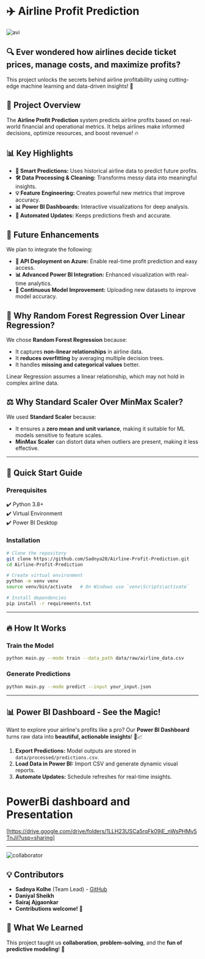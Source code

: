 # ✈️ Airline Profit Prediction

![avi](https://github.com/user-attachments/assets/6f3a16ac-3ad3-4491-8553-0ffedbf334bf)

## 🔍 Ever wondered how airlines decide ticket prices, manage costs, and maximize profits?
This project unlocks the secrets behind airline profitability using cutting-edge machine learning and data-driven insights! 🚀

## 🎯 Project Overview
The **Airline Profit Prediction** system predicts airline profits based on real-world financial and operational metrics. It helps airlines make informed decisions, optimize resources, and boost revenue! 🔥

## 📊 Key Highlights

- **🧠 Smart Predictions:** Uses historical airline data to predict future profits.
- **🛠️ Data Processing & Cleaning:** Transforms messy data into meaningful insights.
- **💡 Feature Engineering:** Creates powerful new metrics that improve accuracy.
- **📊 Power BI Dashboards:** Interactive visualizations for deep analysis.
- **🔄 Automated Updates:** Keeps predictions fresh and accurate.

## 🚀 Future Enhancements
We plan to integrate the following:
- **📡 API Deployment on Azure:** Enable real-time profit prediction and easy access.
- **📊 Advanced Power BI Integration:** Enhanced visualization with real-time analytics.
- **🔄 Continuous Model Improvement:** Uploading new datasets to improve model accuracy.

## 🔬 Why Random Forest Regression Over Linear Regression?
We chose **Random Forest Regression** because:
- It captures **non-linear relationships** in airline data.
- It **reduces overfitting** by averaging multiple decision trees.
- It handles **missing and categorical values** better.

Linear Regression assumes a linear relationship, which may not hold in complex airline data.

## ⚖️ Why Standard Scaler Over MinMax Scaler?
We used **Standard Scaler** because:
- It ensures a **zero mean and unit variance**, making it suitable for ML models sensitive to feature scales.
- **MinMax Scaler** can distort data when outliers are present, making it less effective.

---

## 🚀 Quick Start Guide

### Prerequisites
✔️ Python 3.8+  
✔️ Virtual Environment  
✔️ Power BI Desktop  

### Installation
```bash
# Clone the repository
git clone https://github.com/Sadnya20/Airline-Profit-Prediction.git
cd Airline-Profit-Prediction

# Create virtual environment
python -m venv venv
source venv/bin/activate   # On Windows use `venv\Scripts\activate`

# Install dependencies
pip install -r requirements.txt
```

---

## 🔥 How It Works

### Train the Model
```bash
python main.py --mode train --data_path data/raw/airline_data.csv
```

### Generate Predictions
```bash
python main.py --mode predict --input your_input.json
```

---

## 📊 Power BI Dashboard - **See the Magic!**
Want to explore your airline's profits like a pro? Our **Power BI Dashboard** turns raw data into **beautiful, actionable insights**! 🎨📈

1. **Export Predictions:** Model outputs are stored in `data/processed/predictions.csv`.
2. **Load Data in Power BI:** Import CSV and generate dynamic visual reports.
3. **Automate Updates:** Schedule refreshes for real-time insights.
# PowerBi dashboard and Presentation
[https://drive.google.com/drive/folders/1LLH23USCa5rqFk09jE_nWsPHMv5TnJiI?usp=sharing]


---

![collaborator](https://github.com/user-attachments/assets/28a7a88e-2cc5-4625-b09e-b5cfc498febb)

## 💡 Contributors
- **Sadnya Kolhe** (Team Lead) - [GitHub](https://github.com/Sadnya20/Hackathon-404_team_not_found)
- **Daniyal Sheikh** 
- **Sairaj Ajgaonkar**
- **Contributions welcome! 🎉**

## 💙 What We Learned
This project taught us **collaboration**, **problem-solving**, and the **fun of predictive modeling**! 🚀




